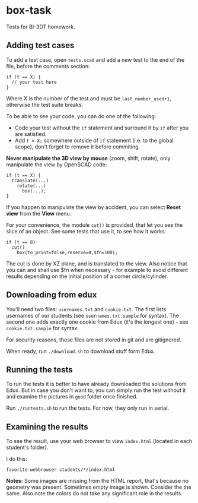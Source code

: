 box-task
========

Tests for BI-3DT homework.

Adding test cases
-----------------

To add a test case, open `tests.scad` and add a new test to the end of the file, before the comments section:

    if (t == X) {
      // your test here
    }

Where X is the number of the test and must be `last_number_used+1`, otherwise the test suite breaks.

To be able to see your code, you can do one of the following:

 * Code your test without the `if` statement and surround it by `if` after you are satisfied.
 * Add `t = X;` somewhere outside of `if` statement (i.e. to the global scope), don't forget to remove it before commiting.

**Never manipulate the 3D view by mouse** (zoom, shift, rotate), only manipulate the view by OpenSCAD code:

    if (t == X) {
      translate(...)
        rotate(...)
          box(...);
    }

If you happen to manipulate the view by accident, you can select **Reset view** from the **View** menu.

For your convenience, the module `cut()` is provided, that let you see the slice of an object. See some tests that use it, to see how it works:

    if (t == 8)
      cut()
        box(to_print=false,reserve=0,$fn=100);

The cut is done by XZ plane, and is translated to the view. Also notice that you can and shall use $fn when necessary - for example to avoid different results depending on the initial position of a corner circle/cylinder.

Downloading from edux
---------------------

You'll need two files: `usernames.txt` and `cookie.txt`. The first lists usernames of our students (see `usernames.txt.sample` for syntax). The second one adds exactly one cookie from Edux (it's the longest one) - see `cookie.txt.sample` for syntax.

For security reasons, those files are not stored in git and are gitignored.

When ready, run `./download.sh` to download stuff form Edux.

Running the tests
-----------------

To run the tests it is better to have already downloaded the solutions from Edux. But in case you don't want to, you can simply run the test without it and examine the pictures in `good` folder once finished.

Run `./runtests.sh` to run the tests. For now, they only run in serial.

Examining the results
---------------------

To see the result, use your web browser to view `index.html` (located in each student's folder).

I do this:

    favorite-webbrowser students/*/index.html

**Notes:** Some images are missing from the HTML report, that's because no geometry was present. Sometimes empty image is shown. Consider the the same. Also note the colors do not take any significant role in the results.
